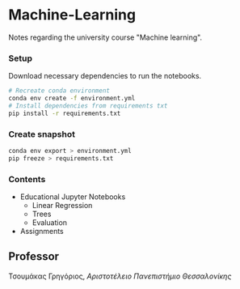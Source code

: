 # Machine-Learning
Notes regarding the university course "Machine learning".

### Setup
Download necessary dependencies to run the notebooks.
```bash
# Recreate conda environment
conda env create -f environment.yml
# Install dependencies from requirements txt
pip install -r requirements.txt
```

### Create snapshot
```bash
conda env export > environment.yml
pip freeze > requirements.txt
```

### Contents
- Educational Jupyter Notebooks
    - Linear Regression
    - Trees
    - Evaluation
- Assignments

Professor
---------
Τσουμάκας Γρηγόριος, *Αριστοτέλειο Πανεπιστήμιο Θεσσαλονίκης*